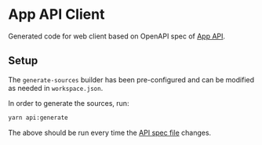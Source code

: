 # App API Client

Generated code for web client based on OpenAPI spec of [App API](../app-api-spec/src/api-specs.openapi.yaml).

## Setup

The `generate-sources` builder has been pre-configured and can be modified as needed in `workspace.json`.

In order to generate the sources, run:

```sh
yarn api:generate
```

The above should be run every time the [API spec file](../api-specs/src/api-specs.openapi.yaml) changes.
